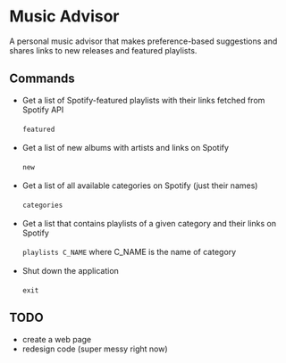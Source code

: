 # Music Advisor

A personal music advisor that makes preference-based suggestions and shares links to new releases and featured playlists.

## Commands
* Get a list of Spotify-featured playlists with their links fetched from Spotify API
\
\
```featured```
<br></br>
* Get a list of new albums with artists and links on Spotify
\
\
```new```
<br></br>
* Get a list of all available categories on Spotify (just their names)
\
\
```categories```
<br></br>
* Get a list that contains playlists of a given category and their links on Spotify
\
\
```playlists C_NAME```
   where C_NAME is the name of category
<br></br>
* Shut down the application
\
\
```exit```

## TODO
- create a web page
- redesign code (super messy right now)

